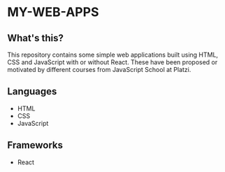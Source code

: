 # MY-WEB-APPS

## What's this?
This repository contains some simple web applications built using HTML, CSS and JavaScript with or without React. These have been proposed or motivated by different courses from JavaScript School at Platzi.

## Languages
* HTML
* CSS
* JavaScript

## Frameworks
* React